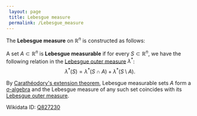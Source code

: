 ```yaml
---
 layout: page
 title: Lebesgue measure
 permalink: /Lebesgue_measure
---
```

The **Lebesgue measure** on $\mathbb R^n$ is constructed as follows: 

A set $A \subset\mathbb R^n$ is **Lebesgue measurable** if for every $S\subset \mathbb R^n$, we have the following relation in the [Lebesgue outer measure](https://defsmath.github.io/DefsMath/Lebesgue_outer_measure) $\lambda^*$: $$\lambda^*(S) = \lambda^*(S\cap A) + \lambda^*(S\setminus A).$$ 

By [Carathéodory's extension theorem](https://defsmath.github.io/DefsMath/Carathéodory's_extension_theorem), Lebesgue measurable sets $A$ form a [σ-algebra](https://defsmath.github.io/DefsMath/σ-algebra) and the Lebesgue measure of any such set coincides with its [Lebesgue outer measure](https://defsmath.github.io/DefsMath/Lebesgue_outer_measure).

Wikidata ID: [Q827230](https://www.wikidata.org/wiki/Q827230)